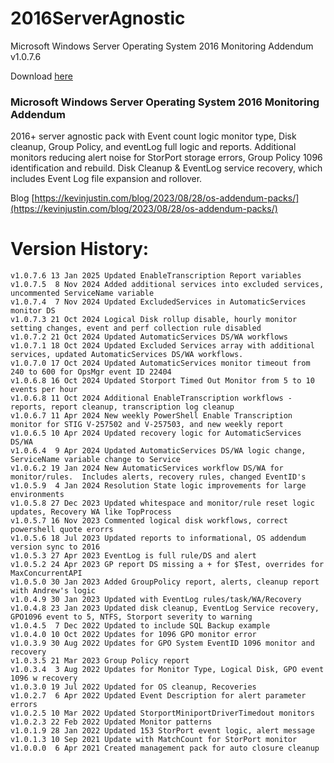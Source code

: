 # 2016ServerAgnostic
Microsoft Windows Server Operating System 2016 Monitoring Addendum v1.0.7.6

Download [here](https://github.com/theKevinJustin/2016ServerAgnostic/blob/main/Microsoft.Windows.Server.Operating.System.2016.Monitoring.Addendum.xml)

### Microsoft Windows Server Operating System 2016 Monitoring Addendum
2016+ server agnostic pack with Event count logic monitor type, Disk cleanup, Group Policy, and eventLog full logic and reports.  Additional monitors reducing alert noise for StorPort storage errors, Group Policy 1096 identification and rebuild.  Disk Cleanup & EventLog service recovery, which includes Event Log file expansion and rollover.

Blog [https://kevinjustin.com/blog/2023/08/28/os-addendum-packs/](https://kevinjustin.com/blog/2023/08/28/os-addendum-packs/)

# Version History:
```
v1.0.7.6 13 Jan 2025 Updated EnableTranscription Report variables
v1.0.7.5  8 Nov 2024 Added additional services into excluded services, uncommented ServiceName variable
v1.0.7.4  7 Nov 2024 Updated ExcludedServices in AutomaticServices monitor DS
v1.0.7.3 21 Oct 2024 Logical Disk rollup disable, hourly monitor setting changes, event and perf collection rule disabled
v1.0.7.2 21 Oct 2024 Updated AutomaticServices DS/WA workflows
v1.0.7.1 18 Oct 2024 Updated Excluded Services array with additional services, updated AutomaticServices DS/WA workflows.
v1.0.7.0 17 Oct 2024 Updated AutomaticServices monitor timeout from 240 to 600 for OpsMgr event ID 22404
v1.0.6.8 16 Oct 2024 Updated Storport Timed Out Monitor from 5 to 10 events per hour
v1.0.6.8 11 Oct 2024 Additional EnableTranscription workflows - reports, report cleanup, transcription log cleanup
v1.0.6.7 11 Apr 2024 New weekly PowerShell Enable Transcription monitor for STIG V-257502 and V-257503, and new weekly report
v1.0.6.5 10 Apr 2024 Updated recovery logic for AutomaticServices DS/WA
v1.0.6.4  9 Apr 2024 Updated AutomaticServices DS/WA logic change, ServiceName variable change to Service
v1.0.6.2 19 Jan 2024 New AutomaticServices workflow DS/WA for monitor/rules.  Includes alerts, recovery rules, changed EventID's
v1.0.5.9  4 Jan 2024 Resolution State logic improvements for large environments
v1.0.5.8 27 Dec 2023 Updated whitespace and monitor/rule reset logic updates, Recovery WA like TopProcess
v1.0.5.7 16 Nov 2023 Commented logical disk workflows, correct powershell quote erorrs
v1.0.5.6 18 Jul 2023 Updated reports to informational, OS addendum version sync to 2016
v1.0.5.3 27 Apr 2023 EventLog is full rule/DS and alert
v1.0.5.2 24 Apr 2023 GP report DS missing a + for $Test, overrides for MaxConcurrentAPI
v1.0.5.0 30 Jan 2023 Added GroupPolicy report, alerts, cleanup report with Andrew's logic
v1.0.4.9 30 Jan 2023 Updated with EventLog rules/task/WA/Recovery
v1.0.4.8 23 Jan 2023 Updated disk cleanup, EventLog Service recovery, GPO1096 event to 5, NTFS, Storport severity to warning
v1.0.4.5  7 Dec 2022 Updated to include SQL Backup example
v1.0.4.0 10 Oct 2022 Updates for 1096 GPO monitor error
v1.0.3.9 30 Aug 2022 Updates for GPO System EventID 1096 monitor and recovery
v1.0.3.5 21 Mar 2023 Group Policy report
v1.0.3.4  3 Aug 2022 Updates for Monitor Type, Logical Disk, GPO event 1096 w recovery
v1.0.3.0 19 Jul 2022 Updated for OS cleanup, Recoveries
v1.0.2.7  6 Apr 2022 Updated Event Description for alert parameter errors
v1.0.2.5 10 Mar 2022 Updated StorportMiniportDriverTimedout monitors
v1.0.2.3 22 Feb 2022 Updated Monitor patterns
v1.0.1.9 28 Jan 2022 Updated 153 StorPort event logic, alert message
v1.0.1.3 10 Sep 2021 Update with MatchCount for StorPort monitor
v1.0.0.0  6 Apr 2021 Created management pack for auto closure cleanup
```
